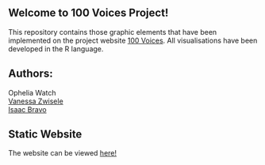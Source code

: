 ## Welcome to 100 Voices Project!

This repository contains those graphic elements that have been implemented on the project website [100 Voices](https://100vop.org/). All visualisations have been developed in the R language.

## Authors:
Ophelia Watch \
[Vanessa Zwisele](https://github.com/V-Zwisele) \
[Isaac Bravo](https://github.com/IsaacBravo)

## Static Website

The website can be viewed [here!](https://100vop.org/)

